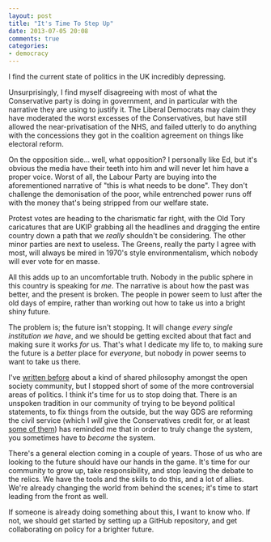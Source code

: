 ```yaml
---
layout: post
title: "It's Time To Step Up"
date: 2013-07-05 20:08
comments: true
categories: 
- democracy
---
```


I find the current state of politics in the UK incredibly depressing.

Unsurprisingly, I find myself disagreeing with most of what the Conservative party is doing in government, and in particular with the narrative they are using to justify it. The Liberal Democrats may claim they have moderated the worst excesses of the Conservatives, but have still allowed the near-privatisation of the NHS, and failed utterly to do anything with the concessions they got in the coalition agreement on things like electoral reform.

On the opposition side... well, what opposition? I personally like Ed, but it's obvious the media have their teeth into him and will never let him have a proper voice. Worst of all, the Labour Party are buying into the aforementioned narrative of "this is what needs to be done". They don't challenge the demonisation of the poor, while entrenched power runs off with the money that's being stripped from our welfare state.

Protest votes are heading to the charismatic far right, with the Old Tory caricatures that are UKIP grabbing all the headlines and dragging the entire country down a path that we *really* shouldn't be considering. The other minor parties are next to useless. The Greens, really the party I agree with most, will always be mired in 1970's style environmentalism, which nobody will ever vote for en masse.

All this adds up to an uncomfortable truth. Nobody in the public sphere in this country is speaking for *me*. The narrative is about how the past was better, and the present is broken. The people in power seem to lust after the old days of empire, rather than working out how to take us into a bright shiny future.

The problem is; the future isn't stopping. It will change *every single institution we have*, and we should be getting excited about that fact and making sure it works *for* us. That's what I dedicate my life to, to making sure the future is a *better* place for *everyone*, but nobody in power seems to want to take us there.

I've [written before](/blog/2009/11/10/the-activist-geek-philosophy) about a kind of shared philosophy amongst the open society community, but I stopped short of some of the more controversial areas of politics. I think it's time for us to stop doing that. There is an unspoken tradition in our community of trying to be beyond political statements, to fix things from the outside, but the way GDS are reforming the civil service (which I *will* give the Conservatives credit for, or at least [some of them](https://en.wikipedia.org/wiki/Francis_Maude)) has reminded me that in order to truly change the system, you sometimes have to *become* the system. 

There's a general election coming in a couple of years. Those of us who are looking to the future should have our hands in the game. It's time for our community to grow up, take responsibility, and stop leaving the debate to the relics. We have the tools and the skills to do this, and a lot of allies. We're already changing the world from behind the scenes; it's time to start leading from the front as well.

If someone is already doing something about this, I want to know who. If not, we should get started by setting up a GitHub repository, and get collaborating on policy for a brighter future.